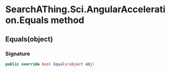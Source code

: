 # SearchAThing.Sci.AngularAcceleration.Equals method
## Equals(object)
### Signature
```csharp
public override bool Equals(object obj)
```
